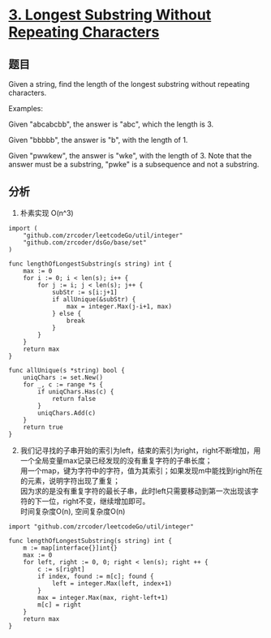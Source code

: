 # [3. Longest Substring Without Repeating Characters](https://leetcode.com/problems/longest-substring-without-repeating-characters/)

## 题目
Given a string, find the length of the longest substring without repeating characters.

Examples:

Given "abcabcbb", the answer is "abc", which the length is 3.

Given "bbbbb", the answer is "b", with the length of 1.

Given "pwwkew", the answer is "wke", with the length of 3. Note that the answer must be a substring, "pwke" is a subsequence and not a substring.

## 分析
1. 朴素实现 O(n^3)
```
import (
	"github.com/zrcoder/leetcodeGo/util/integer"
	"github.com/zrcoder/dsGo/base/set"
)

func lengthOfLongestSubstring(s string) int {
	max := 0
	for i := 0; i < len(s); i++ {
		for j := i; j < len(s); j++ {
			subStr := s[i:j+1]
			if allUnique(&subStr) {
				max = integer.Max(j-i+1, max)
			} else {
				break
			}
		}
	}
	return max
}

func allUnique(s *string) bool {
	uniqChars := set.New()
	for _, c := range *s {
		if uniqChars.Has(c) {
			return false
		}
		uniqChars.Add(c)
	}
	return true
}
```
2. 我们记寻找的子串开始的索引为left，结束的索引为right，right不断增加，用一个全局变量max记录已经发现的没有重复字符的子串长度；<br>
用一个map，键为字符中的字符，值为其索引；如果发现m中能找到right所在的元素，说明字符出现了重复；<br>
因为求的是没有重复字符的最长子串，此时left只需要移动到第一次出现该字符的下一位，right不变，继续增加即可。<br>
时间复杂度O(n), 空间复杂度O(n)
```
import "github.com/zrcoder/leetcodeGo/util/integer"

func lengthOfLongestSubstring(s string) int {
	m := map[interface{}]int{}
	max := 0
	for left, right := 0, 0; right < len(s); right ++ {
		c := s[right]
		if index, found := m[c]; found {
			left = integer.Max(left, index+1)
		}
		max = integer.Max(max, right-left+1)
		m[c] = right
	}
	return max
}
```
